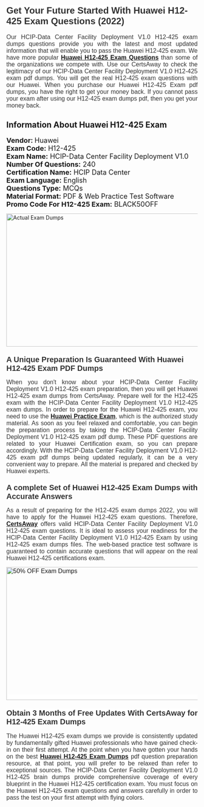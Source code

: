 <h1><span style="font-size:24px"><span style="font-family:Calibri,sans-serif"><strong><span style="background-color:white"><span style="font-family:"Verdana",sans-serif"><span style="color:#333333">Get Your Future Started With Huawei H12-425 Exam Questions (2022)</span></span></span></strong></span></span></h1> <p style="text-align:justify"><span style="font-size:11pt"><span style="font-family:Calibri,sans-serif"><span style="font-size:12.0pt"><span style="background-color:white"><span style="font-family:"Verdana",sans-serif"><span style="color:#333333">Our HCIP-Data Center Facility Deployment V1.0 H12-425 exam dumps questions provide you with the latest and most updated information that will enable you to pass the Huawei H12-425 exam. We have more popular <a href="https://www.certsaway.com/huawei/h12-425-exam-dumps"><strong>Huawei H12-425 Exam Questions</strong></a> than some of the organizations we compete with. Use our CertsAway to check the legitimacy of our HCIP-Data Center Facility Deployment V1.0 H12-425 exam pdf dumps. You will get the real H12-425 exam questions with our Huawei. When you purchase our Huawei H12-425 Exam pdf dumps, you have the right to get your money back. If you cannot pass your exam after using our H12-425 exam dumps pdf, then you get your money back.</span></span></span></span></span></span></p> <h2 style="text-align:justify"><strong>Information About Huawei H12-425 Exam</strong></h2> <p style="text-align:justify"><span style="font-size:18px"><strong>Vendor: </strong>Huawei<br /> <strong>Exam Code:</strong> H12-425<br /> <strong>Exam Name:</strong> HCIP-Data Center Facility Deployment V1.0<br /> <strong>Number Of Questions:</strong> 240<br /> <strong>Certification Name:</strong> HCIP Data Center<br /> <strong>Exam Language:</strong> English<br /> <strong>Questions Type:</strong> MCQs<br /> <strong>Material Format:</strong> PDF & Web Practice Test Software<br /> <strong>Promo Code For H12-425 Exam:</strong> BLACK50OFF</span></p> <p style="text-align:justify"><a href="https://www.certsaway.com/huawei/h12-425-exam-dumps" rel="no-follow"><img alt="Actual Exam Dumps" src="https://blogger.googleusercontent.com/img/b/R29vZ2xl/AVvXsEhM7PDiBcnX1lSN-cQmq5aA7zhxn_sWcl74tkXOSfPCo3QtIY975M9XJLCwEgJ4RXKA47zmJGF6HERJJhyy2xAB8wXG6sgIARPXgzYSBnCmQcQUSzkzAw-rnNk2tBWror0N27JemDbU_7iS0jGjJohQplsk8CyGpJdZ9YktQ0Yz6f7IdzI5OZob-D4eGg/s1382/ca1.png" style="height:350px; width:750px" /></a></p> <h3><span style="font-size:20px"><strong><span style="font-family:Calibri,sans-serif"><span style="background-color:white"><span style="font-family:"Verdana",sans-serif"><span style="color:#333333">A Unique Preparation Is Guaranteed With Huawei H12-425 Exam PDF Dumps</span></span></span></span></strong></span></h3> <p style="text-align:justify"><span style="font-size:11pt"><span style="font-family:Calibri,sans-serif"><span style="font-size:12.0pt"><span style="background-color:white"><span style="font-family:"Verdana",sans-serif"><span style="color:#333333">When you don't know about your HCIP-Data Center Facility Deployment V1.0 H12-425 exam preparation, then you will get Huawei H12-425 exam dumps from CertsAway. Prepare well for the H12-425 exam with the HCIP-Data Center Facility Deployment V1.0 H12-425 exam dumps. In order to prepare for the Huawei H12-425 exam, you need to use the <a href="https://www.certsaway.com/huawei-questions"><strong>Huawei Practice Exam</strong></a>, which is the authorized study material. As soon as you feel relaxed and comfortable, you can begin the preparation process by taking the HCIP-Data Center Facility Deployment V1.0 H12-425 exam pdf dump. These PDF questions are related to your Huawei Certification exam, so you can prepare accordingly. With the HCIP-Data Center Facility Deployment V1.0 H12-425 exam pdf dumps being updated regularly, it can be a very convenient way to prepare. All the material is prepared and checked by Huawei experts.</span></span></span></span></span></span></p> <h3 style="text-align:justify"><span style="font-size:20px"><span style="font-family:Calibri,sans-serif"><strong><span style="background-color:white"><span style="font-family:"Verdana",sans-serif"><span style="color:#333333">A complete Set of Huawei H12-425 Exam Dumps with Accurate Answers</span></span></span></strong></span></span></h3> <p style="text-align:justify"><span style="font-size:11pt"><span style="font-family:Calibri,sans-serif"><span style="font-size:12.0pt"><span style="background-color:white"><span style="font-family:"Verdana",sans-serif"><span style="color:#333333">As a result of preparing for the H12-425 exam dumps 2022, you will have to apply for the Huawei H12-425 exam questions. Therefore, <a href=" https://www.certsaway.com/"><strong>CertsAway</strong></a> offers valid HCIP-Data Center Facility Deployment V1.0 H12-425 exam questions. It is ideal to assess your readiness for the HCIP-Data Center Facility Deployment V1.0 H12-425 Exam by using H12-425 exam dumps files. The web-based practice test software is guaranteed to contain accurate questions that will appear on the real Huawei H12-425 certifications exam.</span></span></span></span></span></span></p> <p style="text-align:justify"><span style="font-size:11pt"><span style="font-family:Calibri,sans-serif"><span style="font-size:12.0pt"><span style="background-color:white"><span style="font-family:"Verdana",sans-serif"><span style="color:#333333"><a href="https://www.certsaway.com/huawei/h12-425-exam-dumps" rel="no-follow"><img alt="50% OFF Exam Dumps" src="https://www.certcollections.com/uploads/content/c2.png" style="height:350px; width:750px" /></a></span></span></span></span></span></span></p> <h3 style="text-align:justify"><span style="font-size:20px"><strong><span style="font-family:Calibri,sans-serif"><span style="background-color:white"><span style="font-family:"Verdana",sans-serif"><span style="color:#333333">Obtain 3 Months of Free Updates With CertsAway for H12-425 Exam Dumps</span></span></span></span></strong></span></h3> <p style="text-align:justify"><span style="font-size:11pt"><span style="font-family:Calibri,sans-serif"><span style="font-size:12.0pt"><span style="background-color:white"><span style="font-family:"Verdana",sans-serif"><span style="color:#333333">The Huawei H12-425 exam dumps we provide is consistently updated by fundamentally gifted Huawei professionals who have gained check-in on their first attempt. At the point when you have gotten your hands on the best <a href="https://www.certsaway.com/huawei/h12-425-exam-dumps"><strong>Huawei H12-425 Exam Dumps</strong></a> pdf question preparation resource, at that point, you will prefer to be relaxed than refer to exceptional sources. The HCIP-Data Center Facility Deployment V1.0 H12-425 brain dumps provide comprehensive coverage of every blueprint in the Huawei H12-425 certification exam. You must focus on the Huawei H12-425 exam questions and answers carefully in order to pass the test on your first attempt with flying colors.</span></span></span></span></span></span></p>
